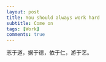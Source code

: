 ```yaml
---
layout: post
title: You should always work hard
subtitle: Come on
tags: [Work]
comments: true
---
```


志于道，据于德，依于仁，游于艺。


